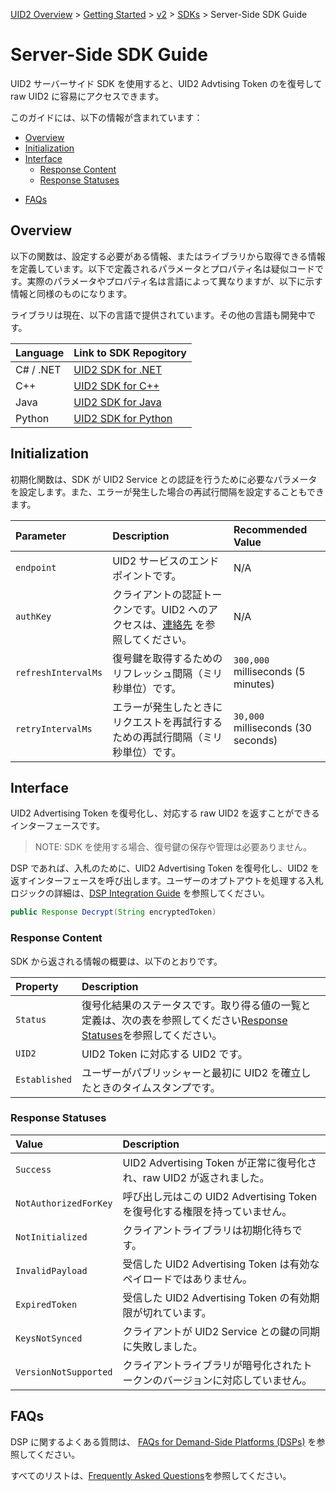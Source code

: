 [UID2 Overview](../../../README-ja.md) > [Getting Started](../../README.md) > [v2](../summary-doc-v2.md) > [SDKs](summary-sdks.md) > Server-Side SDK Guide

# Server-Side SDK Guide

UID2 サーバーサイド SDK を使用すると、UID2 Advtising Token のを復号して raw UID2 に容易にアクセスできます。

このガイドには、以下の情報が含まれています：

- [Overview](#overview)
- [Initialization](#initialization)
- [Interface](#interface)
  - [Response Content](#response-content)
  - [Response Statuses](#response-statuses)

* [FAQs](#faqs)

## Overview

以下の関数は、設定する必要がある情報、またはライブラリから取得できる情報を定義しています。以下で定義されるパラメータとプロパティ名は疑似コードです。実際のパラメータやプロパティ名は言語によって異なりますが、以下に示す情報と同様のものになります。

ライブラリは現在、以下の言語で提供されています。その他の言語も開発中です。

| Language | Link to SDK Repogitory                                                                       |
| :------- | :------------------------------------------------------------------------------------------- |
| C# / .NET       | [UID2 SDK for .NET](https://github.com/IABTechLab/uid2-client-net/blob/master/README.md)  |
| C++      | [UID2 SDK for C++](https://github.com/IABTechLab/uid2-client-cpp11/blob/master/README.md) |
| Java     | [UID2 SDK for Java](https://github.com/IABTechLab/uid2-client-java/blob/master/README.md)        |
| Python   | [UID2 SDK for Python](https://github.com/IABTechLab/uid2-client-python/blob/master/README.md) |

## Initialization

初期化関数は、SDK が UID2 Service との認証を行うために必要なパラメータを設定します。また、エラーが発生した場合の再試行間隔を設定することもできます。

| Parameter           | Description                                                                                                              | Recommended Value                  |
| :------------------ | :----------------------------------------------------------------------------------------------------------------------- | :--------------------------------- |
| `endpoint`          | UID2 サービスのエンドポイントです。                                                                                      | N/A                                |
| `authKey`           | クライアントの認証トークンです。UID2 へのアクセスは、[連絡先](../../README.md#contact-info) を参照してください。 | N/A                                |
| `refreshIntervalMs` | 復号鍵を取得するためのリフレッシュ間隔（ミリ秒単位）です。                                                           | `300,000` milliseconds (5 minutes) |
| `retryIntervalMs`   | エラーが発生したときにリクエストを再試行するための再試行間隔（ミリ秒単位）です。                                         | `30,000` milliseconds (30 seconds) |

## Interface

UID2 Advertising Token を復号化し、対応する raw UID2 を返すことができるインターフェースです。

> NOTE: SDK を使用する場合、復号鍵の保存や管理は必要ありません。

DSP であれば、入札のために、UID2 Advertising Token を復号化し、UID2 を返すインターフェースを呼び出します。ユーザーのオプトアウトを処理する入札ロジックの詳細は、[DSP Integration Guide](../guides/dsp-guide.md) を参照してください。

```java
public Response Decrypt(String encryptedToken)
```

### Response Content

SDK から返される情報の概要は、以下のとおりです。

| Property      | Description                                                                                                                                       |
| :------------ | :------------------------------------------------------------------------------------------------------------------------------------------------ |
| `Status`      | 復号化結果のステータスです。取り得る値の一覧と定義は、次の表を参照してください[Response Statuses](#response-statuses)を参照してください。 |
| `UID2`        | UID2 Token に対応する UID2 です。                                                                                                                 |
| `Established` | ユーザーがパブリッシャーと最初に UID2 を確立したときのタイムスタンプです。                                                                          |

### Response Statuses

| Value                 | Description                                                                  |
| :-------------------- | :--------------------------------------------------------------------------- |
| `Success`             | UID2 Advertising Token が正常に復号化され、raw UID2 が返されました。         |
| `NotAuthorizedForKey` | 呼び出し元はこの UID2 Advertising Token を復号化する権限を持っていません。   |
| `NotInitialized`      | クライアントライブラリは初期化待ちです。                                     |
| `InvalidPayload`      | 受信した UID2 Advertising Token は有効なペイロードではありません。           |
| `ExpiredToken`        | 受信した UID2 Advertising Token の有効期限が切れています。                   |
| `KeysNotSynced`       | クライアントが UID2 Service との鍵の同期に失敗しました。                     |
| `VersionNotSupported` | クライアントライブラリが暗号化されたトークンのバージョンに対応していません。 |

## FAQs

DSP に関するよくある質問は、 [FAQs for Demand-Side Platforms (DSPs)](../getting-started/gs-faqs.md#faqs-for-demand-side-platforms-dsps) を参照してください。

すべてのリストは、[Frequently Asked Questions](../getting-started/gs-faqs.md)を参照してください。
